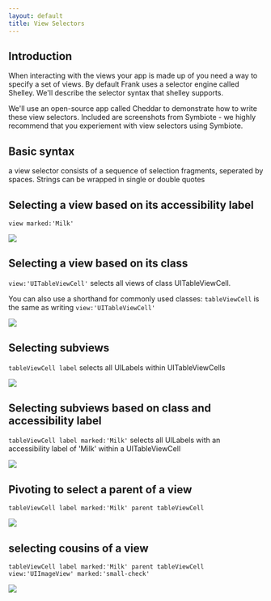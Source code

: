 ```yaml
---
layout: default
title: View Selectors
---
```


<style>
img {
  max-width: 600px;
}
</style>

## Introduction
When interacting with the views your app is made up of you need a way to specify a set of views. By default Frank uses a selector engine called Shelley. We'll describe the selector syntax that shelley supports. 

We'll use an open-source app called Cheddar to demonstrate how to write these view selectors. Included are screenshots from Symbiote - we highly recommend that you experiement with view selectors using Symbiote.

## Basic syntax
a view selector consists of a sequence of selection fragments, seperated by spaces. Strings can be wrapped in single or double quotes

## Selecting a view based on its accessibility label
`view marked:'Milk'`

<img src="/images/view_selectors/example6.png"/>

## Selecting a view based on its class
`view:'UITableViewCell'` selects all views of class UITableViewCell.


You can also use a shorthand for commonly used classes:
`tableViewCell` is the same as writing `view:'UITableViewCell'` 

<img src="/images/view_selectors/example2.png"/>

## Selecting subviews
`tableViewCell label` selects all UILabels within UITableViewCells

<img src="/images/view_selectors/example3.png"/>

## Selecting subviews based on class and accessibility label
`tableViewCell label marked:'Milk'` selects all UILabels with an accessibility label of 'Milk' within a UITableViewCell

<img src="/images/view_selectors/example4.png"/>

## Pivoting to select a parent of a view
`tableViewCell label marked:'Milk' parent tableViewCell`

<img src="/images/view_selectors/example11.png"/>

## selecting cousins of a view
`tableViewCell label marked:'Milk' parent tableViewCell view:'UIImageView' marked:'small-check'`

<img src="/images/view_selectors/example12.png"/>



